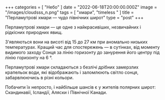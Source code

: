 +++
categories = [ "Небо" ]
date = "2022-06-18T20:00:00.000Z"
image = "/images/cloudsss_n.png"
tags = [ "хмари", "timeless " ]
title = "Перламутрові хмари — чудо північних широт"
type = "post"
+++

Перламутрові хмари — це одне з найкрасивіших, незвичайних і рідкісних природних явищ.  
  
З'являються вони на висоті від 15 до 27 км при аномально низьких температурах. Кращий час для спостережень — в сутінках, від моменту видимого заходу Сонця за лінію горизонту до занурення його центру під лінію горизонту на 6 °.  
  
Перламутрові хмари складаються з безлічі дрібних замерзлих крапельок води, які відображають і заломлюють світло сонця, забарвлюючись в різні кольори.  
  
Побачити їх непросто, і найбільше шансів є у жителів полярних широт: Скандинавії, Ісландії, Аляски і Північної Канади.
